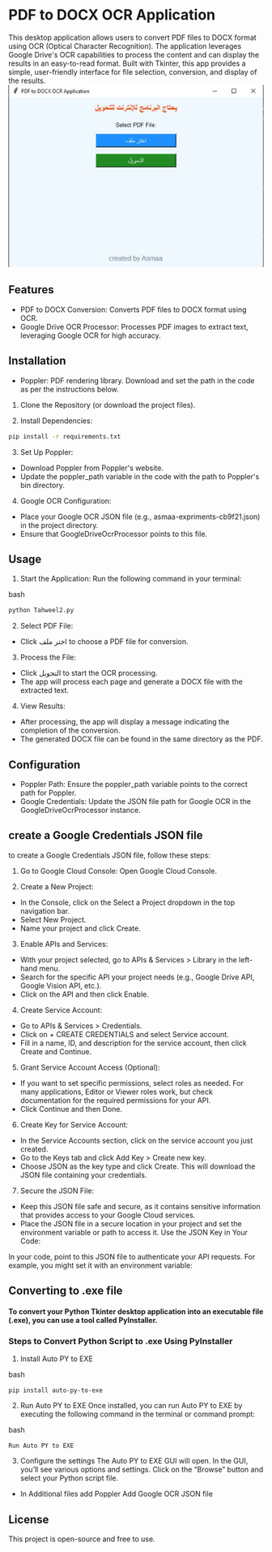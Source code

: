 # PDF to DOCX OCR Application

This desktop application allows users to convert PDF files to DOCX format using OCR (Optical Character Recognition). The application leverages Google Drive's OCR capabilities to process the content and can display the results in an easy-to-read format. Built with Tkinter, this app provides a simple, user-friendly interface for file selection, conversion, and display of the results.
![program](https://github.com/AsmaaMahmoudSaeed/Tahweel-OCR-App/blob/main/program.JPG)
## Features
* PDF to DOCX Conversion: Converts PDF files to DOCX format using OCR.
* Google Drive OCR Processor: Processes PDF images to extract text, leveraging Google OCR for high accuracy.
## Installation

* Poppler: PDF rendering library. Download and set the path in the code as per the instructions below.
1. Clone the Repository (or download the project files).

2. Install Dependencies:

```bash
pip install -r requirements.txt
```
3. Set Up Poppler:
 * Download Poppler from Poppler's website.
* Update the poppler_path variable in the code with the path to Poppler's bin directory.
4. Google OCR Configuration:

* Place your Google OCR JSON file (e.g., asmaa-expriments-cb9f21.json) in the project directory.
* Ensure that GoogleDriveOcrProcessor points to this file.
## Usage
1. Start the Application: Run the following command in your terminal:

bash
```python
python Tahweel2.py
```

2. Select PDF File:

*  Click اختر ملف to choose a PDF file for conversion.
3. Process the File:

* Click التحويل to start the OCR processing.
* The app will process each page and generate a DOCX file with the extracted text.
4. View Results:

* After processing, the app will display a message indicating the completion of the conversion.
* The generated DOCX file can be found in the same directory as the PDF.


## Configuration
* Poppler Path: Ensure the poppler_path variable points to the correct path for Poppler.
* Google  Credentials: Update the JSON file path for Google OCR in the GoogleDriveOcrProcessor instance.
## create a Google Credentials JSON file
to create a Google Credentials JSON file, follow these steps:

1. Go to Google Cloud Console: Open Google Cloud Console.

2. Create a New Project:

* In the Console, click on the Select a Project dropdown in the top navigation bar.
* Select New Project.
* Name your project and click Create.
3. Enable APIs and Services:

* With your project selected, go to APIs & Services > Library in the left-hand menu.
* Search for the specific API your project needs (e.g., Google Drive API, Google Vision API, etc.).
* Click on the API and then click Enable.
4. Create Service Account:

* Go to APIs & Services > Credentials.
* Click on + CREATE CREDENTIALS and select Service account.
* Fill in a name, ID, and description for the service account, then click Create and Continue.
5. Grant Service Account Access (Optional):

* If you want to set specific permissions, select roles as needed. For many applications, Editor or Viewer roles work, but check documentation for the required permissions for your API.
* Click Continue and then Done.
6. Create Key for Service Account:

* In the Service Accounts section, click on the service account you just created.
* Go to the Keys tab and click Add Key > Create new key.
* Choose JSON as the key type and click Create. This will download the JSON file containing your credentials.
7. Secure the JSON File:

*  Keep this JSON file safe and secure, as it contains sensitive information that provides access to your Google Cloud services.
* Place the JSON file in a secure location in your project and set the environment variable or path to access it.
Use the JSON Key in Your Code:

In your code, point to this JSON file to authenticate your API requests. For example, you might set it with an environment variable:

## Converting to .exe file 
#### To convert your Python Tkinter desktop application into an executable file (.exe), you can use a tool called PyInstaller. 


###  Steps to Convert Python Script to .exe Using PyInstaller
1. Install Auto PY to EXE

bash
```
pip install auto-py-to-exe
```
2. Run Auto PY to EXE
Once installed, you can run Auto PY to EXE by executing the following command in the terminal or command prompt:

bash
```
Run Auto PY to EXE
```
3. Configure the settings
The Auto PY to EXE GUI will open. In the GUI, you’ll see various options and settings.
Click on the “Browse” button and select your Python script file.
* In Additional files 
add Poppler
Add Google OCR JSON file


## License

This project is open-source and free to use.